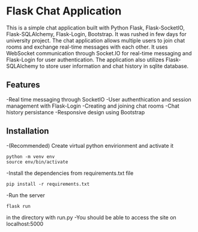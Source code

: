 # Flask Chat Application
This is a simple chat application built with Python Flask, Flask-SocketIO, Flask-SQLAlchemy, Flask-Login, Bootstrap. It was rushed in few days for university project. The chat application allows multiple users to join chat rooms and exchange real-time messages with each other. It uses WebSocket communication through Socket.IO for real-time messaging and Flask-Login for user authentication. The application also utilizes Flask-SQLAlchemy to store user information and chat history in sqlite database.

## Features
-Real time messaging through SocketIO
-User authenthication and session management with Flask-Login
-Creating and joining chat rooms
-Chat history persistance
-Responsive design using Bootstrap

## Installation
-(Recommended) Create virtual python envirionment and activate it
```
python -m venv env
source env/bin/activate
```
-Install the dependencies from requirements.txt file
```
pip install -r requirements.txt
```
-Run the server
```
flask run
```
in the directory with run.py
-You should be able to access the site on localhost:5000
